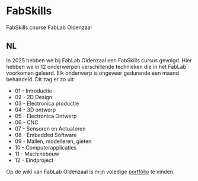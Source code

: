 # FabSkills
FabSkills course FabLab Oldenzaal

## NL
In 2025 hebben we bij FabLab Oldenzaal een FabSkills cursus gevolgd. Hier hebben we in 12 onderwerpen verschillende technieken die in het FabLab voorkomen geleerd. Elk onderwerp is ongeveer gedurende een maand behandeld. Dit zag er zo uit:
- 01 - Introductie
- 02 - 2D Design
- 03 - Electronica productie
- 04 - 3D ontwerp
- 05 - Electronica Ontwerp
- 06 - CNC
- 07 - Sensoren en Actuatoren
- 08 - Embedded Software
- 09 - Mallen, modelleren, gieten
- 10 - Computerapplicaties
- 11 - Machinebouw
- 12 - Eindproject

Op de wiki van FabLab Oldenzaal is mijn voledige [portfolio](https://www.fablaboldenzaal.nl/wiki/fabskills/portfolios/miranda/start) te vinden.